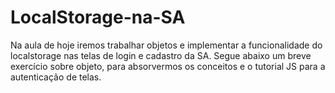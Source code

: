 # LocalStorage-na-SA
Na aula de hoje iremos trabalhar objetos e implementar a funcionalidade do localstorage nas telas de login e cadastro da SA. Segue abaixo um breve exercício sobre objeto, para absorvermos os conceitos e o tutorial JS para a autenticação de telas.
